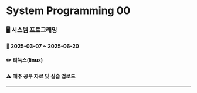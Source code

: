 # System Programming 00

### 🖥️ 시스템 프로그래밍
#### 📅 2025-03-07 ~ 2025-06-20
#### ✏️ 리눅스(linux)
#### ⚠️ 매주 공부 자료 및 실습 업로드

---

